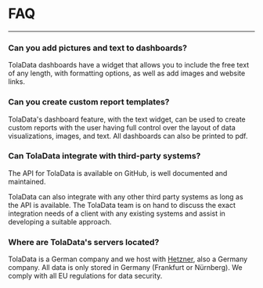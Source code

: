 # FAQ

---
### Can you add pictures and text to dashboards?
TolaData dashboards have a widget that allows you to include the free text of any length, with formatting options, as well as add images and website links.

### Can you create custom report templates?
TolaData's dashboard feature, with the text widget, can be used to create custom reports with the user having full control over the layout of data visualizations, images, and text. All dashboards can also be printed to pdf.

### Can TolaData integrate with third-party systems?
The API for TolaData is available on GitHub, is well documented and maintained.

TolaData can also integrate with any other third party systems as long as the API is available. The TolaData team is on hand to discuss the exact integration needs of a client with any existing systems and assist in developing a suitable approach.

### Where are TolaData's servers located?
TolaData is a German company and we host with [Hetzner](https://www.hetzner.com/), also a Germany company. All data is only stored in Germany (Frankfurt or Nürnberg). We comply with all EU regulations for data security.





